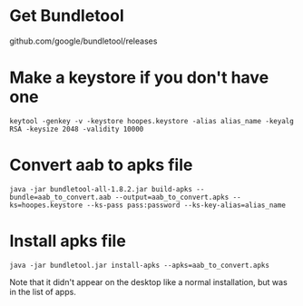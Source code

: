 <!-- TITLE: Installing an aab file on android -->
<!-- SUBTITLE: A quick summary of Installing aab on android -->

# Get Bundletool
github.com/google/bundletool/releases

# Make a keystore if you don't have one 
```
keytool -genkey -v -keystore hoopes.keystore -alias alias_name -keyalg RSA -keysize 2048 -validity 10000
```

# Convert aab to apks file
```
java -jar bundletool-all-1.8.2.jar build-apks --bundle=aab_to_convert.aab --output=aab_to_convert.apks --ks=hoopes.keystore --ks-pass pass:password --ks-key-alias=alias_name
```

# Install apks file
```
java -jar bundletool.jar install-apks --apks=aab_to_convert.apks
```

Note that it didn't appear on the desktop like a normal installation, but was in the list of apps.
